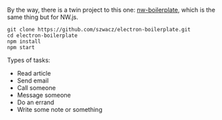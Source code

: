 By the way, there is a twin project to this one: [nw-boilerplate](https://github.com/szwacz/nw-boilerplate), which is the same thing but for NW.js.
```
git clone https://github.com/szwacz/electron-boilerplate.git
cd electron-boilerplate
npm install
npm start
```

Types of tasks:
- Read article
- Send email
- Call someone
- Message someone
- Do an errand
- Write some note or something

